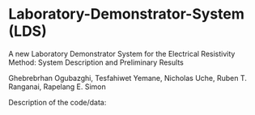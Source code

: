 # Laboratory-Demonstrator-System (LDS)
A new Laboratory Demonstrator System for the Electrical Resistivity Method: System Description and Preliminary Results

Ghebrebrhan Ogubazghi, Tesfahiwet Yemane, Nicholas Uche, Ruben T. Ranganai, Rapelang E. Simon

Description of the code/data:
